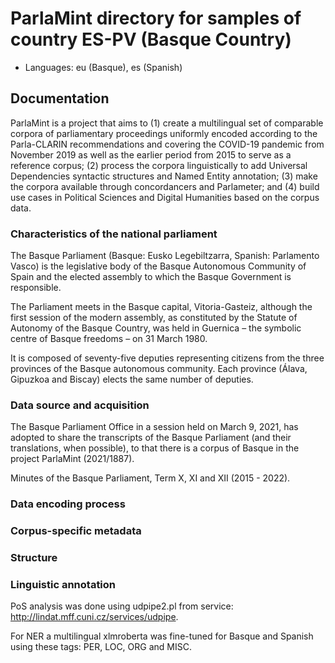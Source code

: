 # ParlaMint directory for samples of country ES-PV (Basque Country)

- Languages: eu (Basque), es (Spanish)


## Documentation
ParlaMint is a project that aims to (1) create a multilingual set of comparable corpora of parliamentary proceedings uniformly encoded according to the Parla-CLARIN recommendations and covering the COVID-19 pandemic from November 2019 as well as the earlier period from 2015 to serve as a reference corpus; (2) process the corpora linguistically to add Universal Dependencies syntactic structures and Named Entity annotation; (3) make the corpora available through concordancers and Parlameter; and (4) build use cases in Political Sciences and Digital Humanities based on the corpus data.
### Characteristics of the national parliament
The Basque Parliament (Basque: Eusko Legebiltzarra, Spanish: Parlamento Vasco) is the legislative body of the Basque Autonomous Community of Spain and the elected assembly to which the Basque Government is responsible.

The Parliament meets in the Basque capital, Vitoria-Gasteiz, although the first session of the modern assembly, as constituted by the Statute of Autonomy of the Basque Country, was held in Guernica – the symbolic centre of Basque freedoms – on 31 March 1980.

It is composed of seventy-five deputies representing citizens from the three provinces of the Basque autonomous community. Each province (Álava, Gipuzkoa and Biscay) elects the same number of deputies.

### Data source and acquisition
The Basque Parliament Office in a session held on March 9, 2021, has adopted to share the transcripts of the Basque Parliament (and their translations, when possible), to that there is a corpus of Basque in the project ParlaMint (2021/1887).

Minutes of the Basque Parliament, Term X, XI and XII (2015 - 2022).

### Data encoding process


### Corpus-specific metadata


### Structure


### Linguistic annotation

PoS analysis was done using udpipe2.pl from service: http://lindat.mff.cuni.cz/services/udpipe.

For NER a multilingual xlmroberta was fine-tuned for Basque and Spanish using these tags: PER, LOC, ORG and MISC.
